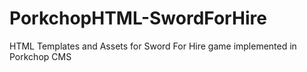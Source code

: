 # PorkchopHTML-SwordForHire
HTML Templates and Assets for Sword For Hire game implemented in Porkchop CMS
